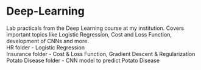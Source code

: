 # Deep-Learning
Lab practicals from the Deep Learning course at my institution. Covers important topics like Logistic Regression, Cost and Loss Function, development of CNNs and more.\
HR folder - Logistic Regression\
Insurance folder - Cost & Loss Function, Gradient Descent & Regularization\
Potato Disease folder - CNN model to predict Potato Disease
